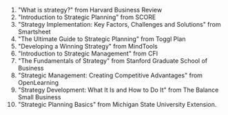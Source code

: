 

1. "What is strategy?" from Harvard Business Review
2. "Introduction to Strategic Planning" from SCORE
3. "Strategy Implementation: Key Factors, Challenges and Solutions" from Smartsheet
4. "The Ultimate Guide to Strategic Planning" from Toggl Plan
5. "Developing a Winning Strategy" from MindTools
6. "Introduction to Strategic Management" from CFI
7. "The Fundamentals of Strategy" from Stanford Graduate School of Business
8. "Strategic Management: Creating Competitive Advantages" from OpenLearning
9. "Strategy Development: What It Is and How to Do It" from The Balance Small Business
10. "Strategic Planning Basics" from Michigan State University Extension.
